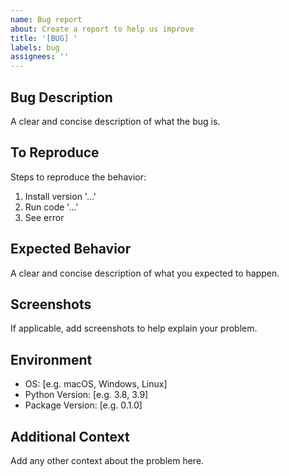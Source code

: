 ```yaml
---
name: Bug report
about: Create a report to help us improve
title: '[BUG] '
labels: bug
assignees: ''
---
```


## Bug Description
A clear and concise description of what the bug is.

## To Reproduce
Steps to reproduce the behavior:
1. Install version '...'
2. Run code '...'
3. See error

## Expected Behavior
A clear and concise description of what you expected to happen.

## Screenshots
If applicable, add screenshots to help explain your problem.

## Environment
 - OS: [e.g. macOS, Windows, Linux]
 - Python Version: [e.g. 3.8, 3.9]
 - Package Version: [e.g. 0.1.0]

## Additional Context
Add any other context about the problem here.